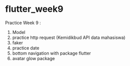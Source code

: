 # flutter_week9

Practice Week 9 :

1. Model
2. practice http request (Kemidikbud API data mahasiswa)
3. faker
4. practice date
5. bottom navigation with package flutter
6. avatar glow package
